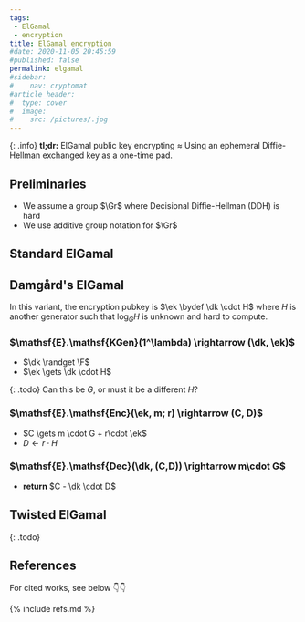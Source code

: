 ```yaml
---
tags:
 - ElGamal
 - encryption
title: ElGamal encryption
#date: 2020-11-05 20:45:59
#published: false
permalink: elgamal
#sidebar:
#    nav: cryptomat
#article_header:
#  type: cover
#  image:
#    src: /pictures/.jpg
---
```


{: .info}
**tl;dr:** ElGamal public key encrypting $\approx$ Using an ephemeral Diffie-Hellman exchanged key as a one-time pad.

<!--more-->

<!-- Here you can define LaTeX macros -->
<div style="display: none;">$
\def\ek{\mathsf{ek}}
\def\dk{\mathsf{ek}}
$</div> <!-- $ -->

## Preliminaries

 - We assume a group $\Gr$ where Decisional Diffie-Hellman (DDH) is hard
 - We use additive group notation for $\Gr$

## Standard ElGamal

## Damgård's ElGamal

In this variant, the encryption pubkey is $\ek \bydef \dk \cdot H$ where $H$ is another generator such that $\log_G{H}$ is unknown and hard to compute.

### $\mathsf{E}.\mathsf{KGen}(1^\lambda) \rightarrow (\dk, \ek)$

 - $\dk \randget \F$
 - $\ek \gets \dk \cdot H$

{: .todo}
Can this be $G$, or must it be a different $H$?

### $\mathsf{E}.\mathsf{Enc}(\ek, m; r) \rightarrow (C, D)$

 - $C \gets m \cdot G + r\cdot \ek$
 - $D \gets r \cdot H$

### $\mathsf{E}.\mathsf{Dec}(\dk, (C,D)) \rightarrow m\cdot G$

 - **return** $C - \dk \cdot D$

## Twisted ElGamal

{: .todo}

## References

For cited works, see below 👇👇

{% include refs.md %}
